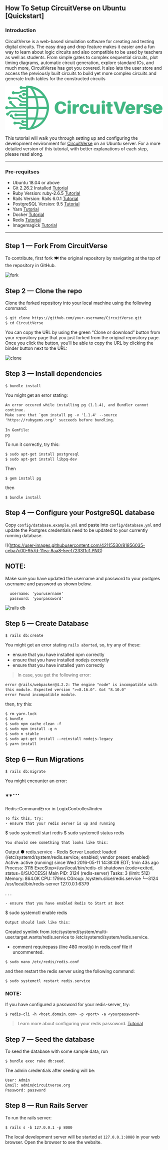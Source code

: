 ## How To Setup CircuitVerse on Ubuntu [Quickstart]

### Introduction
CircuitVerse is a web-based simulation software for creating and testing digital circuits. 
The easy drag and drop feature makes it easier and a fun way to learn about logic circuits and also compatible to be used by teachers as well as students.
From simple gates to complex sequential circuits, plot timing diagrams, automatic circuit generation, explore standard ICs, and much more, CircuitVerse has got you covered.
It also lets the user store and access the previously built circuits to build yet more complex circuits and generate truth tables for the constructed circuits

![CircuitVerse Logo](https://github.com/CircuitVerse/CircuitVerse/raw/master/public/img/cvlogo.svg?sanitize=true)

This tutorial will walk you through setting up and configuring the development environment for [CircuitVerse](https://circuitverse.org/) on an Ubuntu server. 
For a more detailed version of this tutorial, with better explanations of each step, please read along.

***

### Pre-requitses
- Ubuntu 18.04 or above
- Git 2.26.2 Installed [Tutorial](https://www.digitalocean.com/community/tutorials/how-to-install-git-on-ubuntu-18-04-quickstart)
- Ruby Version: ruby-2.6.5 [Tutorial](https://www.digitalocean.com/community/tutorials/how-to-install-ruby-and-set-up-a-local-programming-environment-on-ubuntu-16-04)
- Rails Version: Rails 6.0.1 [Tutorial](https://www.digitalocean.com/community/tutorials/how-to-install-ruby-on-rails-with-rbenv-on-ubuntu-18-04)
- PostgreSQL Version: 9.5 [Tutorial](https://www.digitalocean.com/community/tutorials/how-to-install-and-use-postgresql-on-ubuntu-18-04)
- Yarn [Tutorial](https://linuxize.com/post/how-to-install-yarn-on-ubuntu-18-04/)
- Docker [Tutorial](https://www.digitalocean.com/community/tutorials/how-to-install-and-use-docker-on-ubuntu-18-04)
- Redis [Tutorial](https://www.digitalocean.com/community/tutorials/how-to-install-and-secure-redis-on-ubuntu-18-04)
- Imagemagick [Tutorial](https://linuxconfig.org/how-to-install-imagemagick-7-on-ubuntu-18-04-linux)
***

## Step 1 — Fork From CircuitVerse
To contribute, first fork 🍽️ the original repository by navigating at the top of the repository in GitHub.

![fork](https://user-images.githubusercontent.com/42115530/81844206-5c8d6b80-956c-11ea-998d-beac8ee1468d.png)

## Step 2 — Clone the repo
Clone the forked repository into your local machine using the following command:
```
$ git clone https://github.com/your-username/CircuitVerse.git
$ cd CircuitVerse
```
You can copy the URL by using the green “Clone or download” button from your repository page that you just forked from the original repository page. Once you click the button, you’ll be able to copy the URL by clicking the binder button next to the URL:

![clone](https://user-images.githubusercontent.com/42115530/81844918-6ebbd980-956d-11ea-855a-87cff1a6bfbf.png)

## Step 3 — Install dependencies

```
$ bundle install
```
You might get an error stating:
```
An error occured while installing pg (1.1.4), and Bundler cannot continue.
Make sure that `gem install pg -v '1.1.4' --source 'https://rubygems.org/' succeeds before bundling.

In Gemfile:
pg
```

To run it correctly, try this:
```
$ sudo apt-get install postgresql
$ sudo apt-get install libpq-dev
```
Then
```
$ gem install pg
```
then
```
$ bundle install
```

## Step 4 — Configure your PostgreSQL database
Copy `config/database.example.yml` and paste into `config/database.yml` and update the Postgres credentials need to be updated to your currently running database.

!](https://user-images.githubusercontent.com/42115530/81856035-ceba7c00-957d-11ea-8aa8-5eef7233f1c1.PNG)

## NOTE:
Make sure you have updated the username and password to your postgres username and password as shown below.
```
  username: 'yourusername'
  password: 'yourpassword'
```

![rails db](https://user-images.githubusercontent.com/42115530/81952842-928e2680-9624-11ea-86c1-f11611eccbfa.PNG)


## Step 5 — Create Database
```
$ rails db:create
```
You might get an error stating `rails aborted`, so, try any of these:
- ensure that you have installed npm correctly
- ensure that you have installed nodejs correctly
- ensure that you have installed yarn correctly
> In case, you get the following error:
```
error @rails/webpacker@4.2.2: The engine "node" is incompatible with this module. Expected version ">=8.16.0". Got "8.10.0"
error Found incompatible module.
```
then, try this:
```
$ rm yarn.lock
$ bundle
$ sudo npm cache clean -f
$ sudo npm install -g n
$ sudo n stable
$ sudo apt-get install --reinstall nodejs-legacy
$ yarn install
```
## Step 6 — Run Migrations
```
$ rails db:migrate
```
You might encounter an error:
## **```
Redis::CommandError in LogixController#index

```**
To fix this, try:
- ensure that your redis server is up and running
```
$ sudo systemctl start redis
$ sudo systemctl status redis
```
You should see something that looks like this:

```
Output
● redis.service - Redis Server
   Loaded: loaded (/etc/systemd/system/redis.service; enabled; vendor preset: enabled)
   Active: active (running) since Wed 2016-05-11 14:38:08 EDT; 1min 43s ago
  Process: 3115 ExecStop=/usr/local/bin/redis-cli shutdown (code=exited, status=0/SUCCESS)
 Main PID: 3124 (redis-server)
    Tasks: 3 (limit: 512)
   Memory: 864.0K
      CPU: 179ms
   CGroup: /system.slice/redis.service
           └─3124 /usr/local/bin/redis-server 127.0.0.1:6379       

. . .
```
- ensure that you have enabled Redis to Start at Boot

```
$ sudo systemctl enable redis
```
Output should look like this:
```
Created symlink from /etc/systemd/system/multi-user.target.wants/redis.service to /etc/systemd/system/redis.service.

- comment requirepass (line 480 mostly) in redis.conf file if uncommented. 
```
$ sudo nano /etc/redis/redis.conf
```
and then restart the redis server using the following command:
```
$ sudo systemctl restart redis.service
```

### NOTE:
If you have configured a password for your redis-server, try:
```
$ redis-cli -h <host.domain.com> -p <port> -a <yourpassword>
```

> Learn more about configuring your redis passoword. [Tutorial](https://www.digitalocean.com/community/tutorials/how-to-install-and-secure-redis-on-ubuntu-18-04)

## Step 7 — Seed the database
To seed the database with some sample data, run 
```
$ bundle exec rake db:seed.
```
The admin credentials after seeding will be:
```
User: Admin
Email: admin@circuitverse.org
Password: password
```
## Step 8 — Run Rails Server
To run the rails server:
```
$ rails s -b 127.0.0.1 -p 8080
```
The local development server will be started at `127.0.0.1:8080` in your web browser. Open the browser to see the website.
